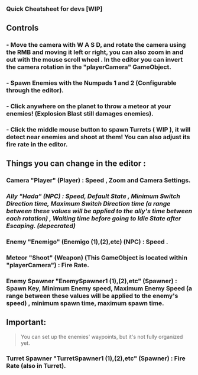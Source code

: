 ### Quick Cheatsheet for devs [WIP]

## Controls

### - Move the camera with W A S D, and rotate the camera using the RMB and moving it left or right, you can also zoom in and out with the mouse scroll wheel . In the editor you can invert the camera rotation in the "playerCamera" GameObject.

### - Spawn Enemies with the Numpads 1 and 2 (Configurable through the editor).

### - Click anywhere on the planet to throw a meteor at your enemies! (Explosion Blast still damages enemies).

### - Click the middle mouse button to spawn Turrets ( WIP ), it will detect near enemies and shoot at them! You can also adjust its fire rate in the editor.

## Things you can change in the editor :

### Camera "Player" (Player) : Speed , Zoom and Camera Settings.

###  *Ally "Hada" (NPC) : Speed, Default State , Minimum Switch Direction time, Maximum Switch Direction time (a range between these values will be applied to the ally's time between each rotation) , Waiting time before going to Idle State after Escaping. (depecrated)*

### Enemy "Enemigo" (Enemigo (1),(2),etc) (NPC) : Speed .

### Meteor "Shoot" (Weapon) (This GameObject is located within "playerCamera") : Fire Rate.

### Enemy Spawner "EnemySpawner1 (1),(2),etc" (Spawner) : Spawn Key, Minimum Enemy speed, Maximum Enemy Speed (a range between these values will be applied to the enemy's speed) , minimum spawn time, maximum spawn time.

## Important:
 > You can set up the enemies' waypoints, but it's not fully organized yet.

### Turret Spawner "TurretSpawner1 (1),(2),etc" (Spawner) : Fire Rate (also in Turret).
